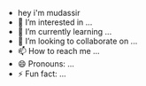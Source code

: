 - hey i'm mudassir
- 👀 I’m interested in ...
- 🌱 I’m currently learning ...
- 💞️ I’m looking to collaborate on ...
- 📫 How to reach me ...
- 😄 Pronouns: ...
- ⚡ Fun fact: ...

<!---
mudassiraliyu/mudassiraliyu is a ✨ special ✨ repository because its `README.md` (this file) appears on your GitHub profile.
You can click the Preview link to take a look at your changes.
--->
